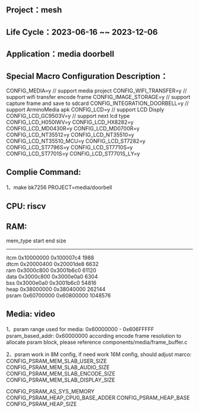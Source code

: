 ## Project：mesh

## Life Cycle：2023-06-16 ~~ 2023-12-06

## Application：media doorbell

## Special Macro Configuration Description：
CONFIG_MEDIA=y                // support media project
CONFIG_WIFI_TRANSFER=y        // support wifi transfer encode frame
CONFIG_IMAGE_STORAGE=y        // support capture frame and save to sdcard
CONFIG_INTEGRATION_DOORBELL=y // support ArminoMedia apk
CONFIG_LCD=y                  // support LCD Disply
CONFIG_LCD_GC9503V=y          // support next lcd type
CONFIG_LCD_H050IWV=y
CONFIG_LCD_HX8282=y
CONFIG_LCD_MD0430R=y
CONFIG_LCD_MD0700R=y
CONFIG_LCD_NT35512=y
CONFIG_LCD_NT35510=y
CONFIG_LCD_NT35510_MCU=y
CONFIG_LCD_ST7282=y
CONFIG_LCD_ST7796S=y
CONFIG_LCD_ST7710S=y
CONFIG_LCD_ST7701S=y
CONFIG_LCD_ST7701S_LY=y

## Complie Command:	
1、make bk7256 PROJECT=media/doorbell

## CPU: riscv

## RAM:
mem_type start      end        size    
-------- ---------- ---------- --------
itcm     0x10000000 0x100007c4 1988    
dtcm     0x20000400 0x20001de8 6632    
ram      0x3000c800 0x3001b6c0 61120   
data     0x3000c800 0x3000e0a0 6304    
bss      0x3000e0a0 0x3001b6c0 54816   
heap     0x38000000 0x38040000 262144  
psram    0x60700000 0x60800000 1048576 

## Media: video
1、psram range used for media: 0x60000000 - 0x606FFFFF
psram_based_addr: 0x60000000
according encode frame resolution to allocate psram block, please reference components/media/frame_buffer.c

2、psram work in 8M config, if need work 16M config, should adjust marco:
CONFIG_PSRAM_MEM_SLAB_USER_SIZE
CONFIG_PSRAM_MEM_SLAB_AUDIO_SIZE
CONFIG_PSRAM_MEM_SLAB_ENCODE_SIZE
CONFIG_PSRAM_MEM_SLAB_DISPLAY_SIZE

CONFIG_PSRAM_AS_SYS_MEMORY
CONFIG_PSRAM_HEAP_CPU0_BASE_ADDER
CONFIG_PSRAM_HEAP_BASE
CONFIG_PSRAM_HEAP_SIZE

